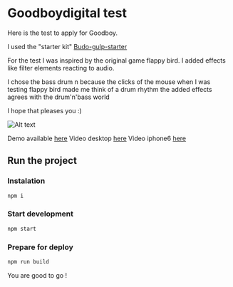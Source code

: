 Goodboydigital test
===================

Here is the test to apply for Goodboy.

I used the "starter kit" [Budo-gulp-starter](https://github.com/mattdesl/budo-gulp-starter)

For the test I was inspired by the original game flappy bird. I added effects like filter elements reacting to audio.

I chose the bass drum n because the clicks of the mouse when I was testing flappy bird made me think of a drum rhythm the added effects agrees with the drum'n'bass world

I hope that pleases you :)



![Alt text](http://jojo.ninja/share/goodboy.png "goodboy")

Demo available [here](http://jojo.ninja/goodboy)
Video desktop [here](http://jojo.ninja/goodboy/video/desktop)
Video iphone6 [here](http://jojo.ninja/goodboy/video/iphone6)

## Run the project

### Instalation
```bash
npm i
```

### Start development
```bash
npm start
```

### Prepare for deploy
```bash
npm run build
```

You are good to go !
